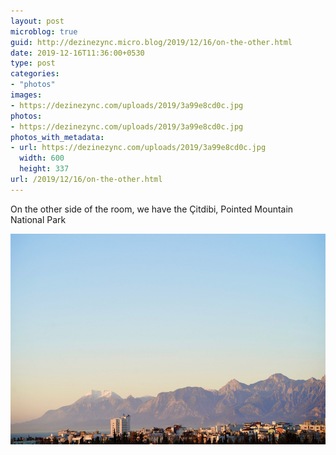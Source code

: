 ```yaml
---
layout: post
microblog: true
guid: http://dezinezync.micro.blog/2019/12/16/on-the-other.html
date: 2019-12-16T11:36:00+0530
type: post
categories:
- "photos"
images:
- https://dezinezync.com/uploads/2019/3a99e8cd0c.jpg
photos:
- https://dezinezync.com/uploads/2019/3a99e8cd0c.jpg
photos_with_metadata:
- url: https://dezinezync.com/uploads/2019/3a99e8cd0c.jpg
  width: 600
  height: 337
url: /2019/12/16/on-the-other.html
---
```

On the other side of the room, we have the Çitdibi, Pointed Mountain National Park

<img src="uploads/2019/3a99e8cd0c.jpg" width="600" height="337" alt="" />

